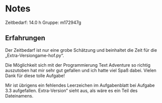 # Notes

Zeitbedarf: 14.0 h
Gruppe: m172947g

## Erfahrungen
Der Zeitbedarf ist nur eine grobe Schätzung und beinhaltet die Zeit für die „Extra-Versiongame-hof.py“.

Die Möglichkeit sich mit der Programmierung Text Adventure so richtig auszutoben hat mir sehr gut gefallen und ich hatte viel Spaß dabei. Vielen Dank für diese tolle Aufgabe!

Mir ist übrigens ein fehlendes Leerzeichen im Aufgabenblatt bei Aufgabe 3.3 aufgefallen.  Extra-Version“ sieht aus, als wäre es ein Teil des Dateinamens.